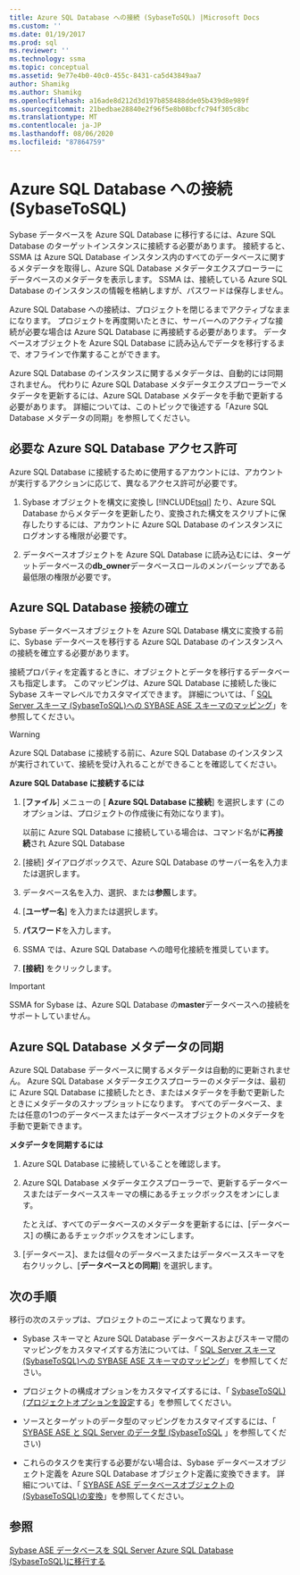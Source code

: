```yaml
---
title: Azure SQL Database への接続 (SybaseToSQL) |Microsoft Docs
ms.custom: ''
ms.date: 01/19/2017
ms.prod: sql
ms.reviewer: ''
ms.technology: ssma
ms.topic: conceptual
ms.assetid: 9e77e4b0-40c0-455c-8431-ca5d43849aa7
author: Shamikg
ms.author: Shamikg
ms.openlocfilehash: a16ade8d212d3d197b858488dde05b439d8e989f
ms.sourcegitcommit: 21bedbae28840e2f96f5e8b08bcfc794f305c8bc
ms.translationtype: MT
ms.contentlocale: ja-JP
ms.lasthandoff: 08/06/2020
ms.locfileid: "87864759"
---
```

# <a name="connecting-to-azure-sql-database-sybasetosql"></a>Azure SQL Database への接続 (SybaseToSQL)
Sybase データベースを Azure SQL Database に移行するには、Azure SQL Database のターゲットインスタンスに接続する必要があります。 接続すると、SSMA は Azure SQL Database インスタンス内のすべてのデータベースに関するメタデータを取得し、Azure SQL Database メタデータエクスプローラーにデータベースのメタデータを表示します。 SSMA は、接続している Azure SQL Database のインスタンスの情報を格納しますが、パスワードは保存しません。  
  
Azure SQL Database への接続は、プロジェクトを閉じるまでアクティブなままになります。 プロジェクトを再度開いたときに、サーバーへのアクティブな接続が必要な場合は Azure SQL Database に再接続する必要があります。 データベースオブジェクトを Azure SQL Database に読み込んでデータを移行するまで、オフラインで作業することができます。  
  
Azure SQL Database のインスタンスに関するメタデータは、自動的には同期されません。 代わりに Azure SQL Database メタデータエクスプローラーでメタデータを更新するには、Azure SQL Database メタデータを手動で更新する必要があります。 詳細については、このトピックで後述する「Azure SQL Database メタデータの同期」を参照してください。  
  
## <a name="required-azure-sql-database-permissions"></a>必要な Azure SQL Database アクセス許可  
Azure SQL Database に接続するために使用するアカウントには、アカウントが実行するアクションに応じて、異なるアクセス許可が必要です。  
  
1.  Sybase オブジェクトを構文に変換し [!INCLUDE[tsql](../../includes/tsql-md.md)] たり、Azure SQL Database からメタデータを更新したり、変換された構文をスクリプトに保存したりするには、アカウントに Azure SQL Database のインスタンスにログオンする権限が必要です。  
  
2.  データベースオブジェクトを Azure SQL Database に読み込むには、ターゲットデータベースの**db_owner**データベースロールのメンバーシップである最低限の権限が必要です。  
  
## <a name="establishing-an-azure-sql-database-connection"></a>Azure SQL Database 接続の確立  
Sybase データベースオブジェクトを Azure SQL Database 構文に変換する前に、Sybase データベースを移行する Azure SQL Database のインスタンスへの接続を確立する必要があります。  
  
接続プロパティを定義するときに、オブジェクトとデータを移行するデータベースも指定します。 このマッピングは、Azure SQL Database に接続した後に Sybase スキーマレベルでカスタマイズできます。 詳細については、「 [SQL Server スキーマ &#40;SybaseToSQL&#41;への SYBASE ASE スキーマのマッピング](../../ssma/sybase/mapping-sybase-ase-schemas-to-sql-server-schemas-sybasetosql.md)」を参照してください。  
  
> [!WARNING]  
> Azure SQL Database に接続する前に、Azure SQL Database のインスタンスが実行されていて、接続を受け入れることができることを確認してください。  
  
**Azure SQL Database に接続するには**  
  
1.  [**ファイル**] メニューの [ **Azure SQL Database に接続**] を選択します (このオプションは、プロジェクトの作成後に有効になります)。  
  
    以前に Azure SQL Database に接続している場合は、コマンド名が**に再接続**され Azure SQL Database  
  
2.  [接続] ダイアログボックスで、Azure SQL Database のサーバー名を入力または選択します。  
  
3.  データベース名を入力、選択、または**参照**します。  
  
4.  [**ユーザー名**] を入力または選択します。  
  
5.  **パスワード**を入力します。  
  
6.  SSMA では、Azure SQL Database への暗号化接続を推奨しています。  
  
7.  **[接続]** をクリックします。  
  
> [!IMPORTANT]  
> SSMA for Sybase は、Azure SQL Database の**master**データベースへの接続をサポートしていません。  
  
## <a name="synchronizing-azure-sql-database-metadata"></a>Azure SQL Database メタデータの同期  
Azure SQL Database データベースに関するメタデータは自動的に更新されません。 Azure SQL Database メタデータエクスプローラーのメタデータは、最初に Azure SQL Database に接続したとき、またはメタデータを手動で更新したときにメタデータのスナップショットになります。 すべてのデータベース、または任意の1つのデータベースまたはデータベースオブジェクトのメタデータを手動で更新できます。  
  
**メタデータを同期するには**  
  
1.  Azure SQL Database に接続していることを確認します。  
  
2.  Azure SQL Database メタデータエクスプローラーで、更新するデータベースまたはデータベーススキーマの横にあるチェックボックスをオンにします。  
  
    たとえば、すべてのデータベースのメタデータを更新するには、[データベース] の横にあるチェックボックスをオンにします。  
  
3.  [データベース]、または個々のデータベースまたはデータベーススキーマを右クリックし、[**データベースとの同期**] を選択します。  
  
## <a name="next-step"></a>次の手順  
移行の次のステップは、プロジェクトのニーズによって異なります。  
  
-   Sybase スキーマと Azure SQL Database データベースおよびスキーマ間のマッピングをカスタマイズする方法については、「 [SQL Server スキーマ &#40;SybaseToSQL&#41;への SYBASE ASE スキーマのマッピング](../../ssma/sybase/mapping-sybase-ase-schemas-to-sql-server-schemas-sybasetosql.md)」を参照してください。  
  
-   プロジェクトの構成オプションをカスタマイズするには、「 [SybaseToSQL&#41;&#40;プロジェクトオプションを設定](../../ssma/sybase/setting-project-options-sybasetosql.md)する」を参照してください。  
  
-   ソースとターゲットのデータ型のマッピングをカスタマイズするには、「 [SYBASE ASE と SQL Server のデータ型 &#40;SybaseToSQL](../../ssma/sybase/mapping-sybase-ase-and-sql-server-data-types-sybasetosql.md) 」を参照してください&#41;  
  
-   これらのタスクを実行する必要がない場合は、Sybase データベースオブジェクト定義を Azure SQL Database オブジェクト定義に変換できます。 詳細については、「 [SYBASE ASE データベースオブジェクトの &#40;SybaseToSQL&#41;の変換](../../ssma/sybase/converting-sybase-ase-database-objects-sybasetosql.md)」を参照してください。  
  
## <a name="see-also"></a>参照  
[Sybase ASE データベースを SQL Server Azure SQL Database &#40;SybaseToSQL&#41;に移行する](../../ssma/sybase/migrating-sybase-ase-databases-to-sql-server-azure-sql-db-sybasetosql.md)  
  
